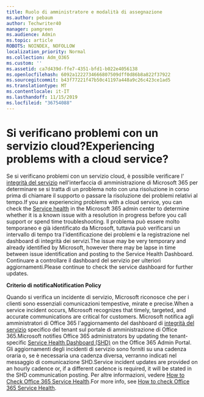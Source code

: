 ```yaml
---
title: Ruolo di amministratore e modalità di assegnazione
ms.author: pebaum
author: Techwriter40
manager: pamgreen
ms.audience: Admin
ms.topic: article
ROBOTS: NOINDEX, NOFOLLOW
localization_priority: Normal
ms.collection: Adm_O365
ms.custom: ''
ms.assetid: ca7d439d-ffe7-4351-bfd1-b022e4056138
ms.openlocfilehash: 6092a1222734666807509dff0d86b8a822f37922
ms.sourcegitcommit: b43f77221f47b50c41197a448a9c26c423ce1ad5
ms.translationtype: MT
ms.contentlocale: it-IT
ms.lasthandoff: 11/15/2019
ms.locfileid: "36754088"
---
```

# <a name="experiencing-problems-with-a-cloud-service"></a><span data-ttu-id="96b5a-102">Si verificano problemi con un servizio cloud?</span><span class="sxs-lookup"><span data-stu-id="96b5a-102">Experiencing problems with a cloud service?</span></span>

<span data-ttu-id="96b5a-103">Se si verificano problemi con un servizio cloud, è possibile verificare l' [integrità del servizio](https://admin.microsoft.com/AdminPortal/Home#/servicehealth) nell'interfaccia di amministrazione di Microsoft 365 per determinare se si tratta di un problema noto con una risoluzione in corso prima di chiamare il supporto o passare la risoluzione dei problemi relativi al tempo.</span><span class="sxs-lookup"><span data-stu-id="96b5a-103">If you are experiencing problems with a cloud service, you can check the [Service health](https://admin.microsoft.com/AdminPortal/Home#/servicehealth) in the Microsoft 365 admin center to determine whether it is a known issue with a resolution in progress before you call support or spend time troubleshooting.</span></span> <span data-ttu-id="96b5a-104">Il problema può essere molto temporaneo e già identificato da Microsoft, tuttavia può verificarsi un intervallo di tempo tra l'identificazione dei problemi e la registrazione nel dashboard di integrità dei servizi.</span><span class="sxs-lookup"><span data-stu-id="96b5a-104">The issue may be very temporary and already identified by Microsoft, however there may be lapse in time between issue identification and posting to the Service Health Dashboard.</span></span> <span data-ttu-id="96b5a-105">Continuare a controllare il dashboard del servizio per ulteriori aggiornamenti.</span><span class="sxs-lookup"><span data-stu-id="96b5a-105">Please continue to check the service dashboard for further updates.</span></span>

<span data-ttu-id="96b5a-106">**Criterio di notifica**</span><span class="sxs-lookup"><span data-stu-id="96b5a-106">**Notification Policy**</span></span>

<span data-ttu-id="96b5a-107">Quando si verifica un incidente di servizio, Microsoft riconosce che per i clienti sono essenziali comunicazioni tempestive, mirate e precise.</span><span class="sxs-lookup"><span data-stu-id="96b5a-107">When a service incident occurs, Microsoft recognizes that timely, targeted, and accurate communications are critical for customers.</span></span> <span data-ttu-id="96b5a-108">Microsoft notifica agli amministratori di Office 365 l'aggiornamento del dashboard di [integrità del servizio](https://admin.microsoft.com/AdminPortal/Home#/servicehealth) specifico del tenant sul portale di amministrazione di Office 365.</span><span class="sxs-lookup"><span data-stu-id="96b5a-108">Microsoft notifies Office 365 administrators by updating the tenant-specific [Service Health Dashboard (SHD)](https://admin.microsoft.com/AdminPortal/Home#/servicehealth) on the Office 365 Admin Portal.</span></span> <span data-ttu-id="96b5a-109">Gli aggiornamenti degli incidenti di servizio sono forniti su una cadenza oraria o, se è necessaria una cadenza diversa, verranno indicati nel messaggio di comunicazione SHD.</span><span class="sxs-lookup"><span data-stu-id="96b5a-109">Service incident updates are provided on an hourly cadence or, if a different cadence is required, it will be stated in the SHD communication posting.</span></span> <span data-ttu-id="96b5a-110">Per altre informazioni, vedere [How to Check Office 365 Service Health](https://docs.microsoft.com/office365/enterprise/view-service-health).</span><span class="sxs-lookup"><span data-stu-id="96b5a-110">For more info, see [How to check Office 365 Service Health](https://docs.microsoft.com/office365/enterprise/view-service-health).</span></span>

